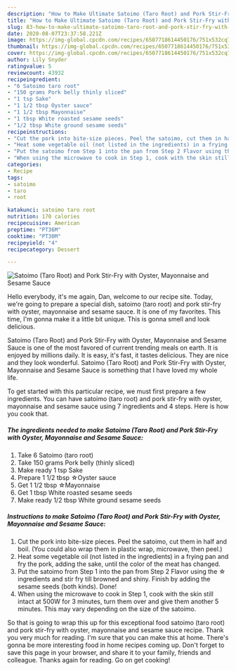 ```yaml
---
description: "How to Make Ultimate Satoimo (Taro Root) and Pork Stir-Fry with Oyster, Mayonnaise and Sesame Sauce"
title: "How to Make Ultimate Satoimo (Taro Root) and Pork Stir-Fry with Oyster, Mayonnaise and Sesame Sauce"
slug: 83-how-to-make-ultimate-satoimo-taro-root-and-pork-stir-fry-with-oyster-mayonnaise-and-sesame-sauce
date: 2020-08-07T23:37:58.221Z
image: https://img-global.cpcdn.com/recipes/6507718614450176/751x532cq70/satoimo-taro-root-and-pork-stir-fry-with-oyster-mayonnaise-and-sesame-sauce-recipe-main-photo.jpg
thumbnail: https://img-global.cpcdn.com/recipes/6507718614450176/751x532cq70/satoimo-taro-root-and-pork-stir-fry-with-oyster-mayonnaise-and-sesame-sauce-recipe-main-photo.jpg
cover: https://img-global.cpcdn.com/recipes/6507718614450176/751x532cq70/satoimo-taro-root-and-pork-stir-fry-with-oyster-mayonnaise-and-sesame-sauce-recipe-main-photo.jpg
author: Lily Snyder
ratingvalue: 5
reviewcount: 43932
recipeingredient:
- "6 Satoimo taro root"
- "150 grams Pork belly thinly sliced"
- "1 tsp Sake"
- "1 1/2 tbsp Oyster sauce"
- "1 1/2 tbsp Mayonnaise"
- "1 tbsp White roasted sesame seeds"
- "1/2 tbsp White ground sesame seeds"
recipeinstructions:
- "Cut the pork into bite-size pieces. Peel the satoimo, cut them in half and boil. (You could also wrap them in plastic wrap, microwave, then peel.)"
- "Heat some vegetable oil (not listed in the ingredients) in a frying pan and fry the pork, adding the sake, until the color of the meat has changed."
- "Put the satoimo from Step 1 into the pan from Step 2 Flavor using the ☆ ingredients  and stir fry till browned and shiny. Finish by adding the sesame seeds (both kinds). Done!"
- "When using the microwave to cook in Step 1, cook with the skin still intact at 500W for 3 minutes, turn them over and give them another 5 minutes. This may vary depending on the size of the satoimo."
categories:
- Recipe
tags:
- satoimo
- taro
- root

katakunci: satoimo taro root 
nutrition: 170 calories
recipecuisine: American
preptime: "PT36M"
cooktime: "PT30M"
recipeyield: "4"
recipecategory: Dessert

---
```



![Satoimo (Taro Root) and Pork Stir-Fry with Oyster, Mayonnaise and Sesame Sauce](https://img-global.cpcdn.com/recipes/6507718614450176/751x532cq70/satoimo-taro-root-and-pork-stir-fry-with-oyster-mayonnaise-and-sesame-sauce-recipe-main-photo.jpg)

Hello everybody, it's me again, Dan, welcome to our recipe site. Today, we're going to prepare a special dish, satoimo (taro root) and pork stir-fry with oyster, mayonnaise and sesame sauce. It is one of my favorites. This time, I'm gonna make it a little bit unique. This is gonna smell and look delicious.



Satoimo (Taro Root) and Pork Stir-Fry with Oyster, Mayonnaise and Sesame Sauce is one of the most favored of current trending meals on earth. It is enjoyed by millions daily. It is easy, it's fast, it tastes delicious. They are nice and they look wonderful. Satoimo (Taro Root) and Pork Stir-Fry with Oyster, Mayonnaise and Sesame Sauce is something that I have loved my whole life.


To get started with this particular recipe, we must first prepare a few ingredients. You can have satoimo (taro root) and pork stir-fry with oyster, mayonnaise and sesame sauce using 7 ingredients and 4 steps. Here is how you cook that.

<!--inarticleads1-->

##### The ingredients needed to make Satoimo (Taro Root) and Pork Stir-Fry with Oyster, Mayonnaise and Sesame Sauce:

1. Take 6 Satoimo (taro root)
1. Take 150 grams Pork belly (thinly sliced)
1. Make ready 1 tsp Sake
1. Prepare 1 1/2 tbsp ☆Oyster sauce
1. Get 1 1/2 tbsp ☆Mayonnaise
1. Get 1 tbsp White roasted sesame seeds
1. Make ready 1/2 tbsp White ground sesame seeds




<!--inarticleads2-->

##### Instructions to make Satoimo (Taro Root) and Pork Stir-Fry with Oyster, Mayonnaise and Sesame Sauce:

1. Cut the pork into bite-size pieces. Peel the satoimo, cut them in half and boil. (You could also wrap them in plastic wrap, microwave, then peel.)
1. Heat some vegetable oil (not listed in the ingredients) in a frying pan and fry the pork, adding the sake, until the color of the meat has changed.
1. Put the satoimo from Step 1 into the pan from Step 2 Flavor using the ☆ ingredients  and stir fry till browned and shiny. Finish by adding the sesame seeds (both kinds). Done!
1. When using the microwave to cook in Step 1, cook with the skin still intact at 500W for 3 minutes, turn them over and give them another 5 minutes. This may vary depending on the size of the satoimo.




So that is going to wrap this up for this exceptional food satoimo (taro root) and pork stir-fry with oyster, mayonnaise and sesame sauce recipe. Thank you very much for reading. I'm sure that you can make this at home. There's gonna be more interesting food in home recipes coming up. Don't forget to save this page in your browser, and share it to your family, friends and colleague. Thanks again for reading. Go on get cooking!

